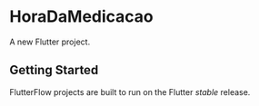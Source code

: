 # HoraDaMedicacao

A new Flutter project.

## Getting Started

FlutterFlow projects are built to run on the Flutter _stable_ release.
